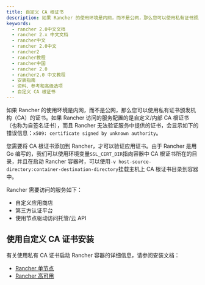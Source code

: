 ```yaml
---
title: 自定义 CA 根证书
description: 如果 Rancher 的使用环境是内网，而不是公网，那么您可以使用私有证书颁发机构（CA）的证书。如果 Rancher 访问的服务配置的是自定义/内部 CA 根证书（也称为自签名证书），而且 Rancher 无法验证服务中提供的证书，会显示如下的错误信息：x509:certificate signed by unknown authority。
keywords:
  - rancher 2.0中文文档
  - rancher 2.x 中文文档
  - rancher中文
  - rancher 2.0中文
  - rancher2
  - rancher教程
  - rancher中国
  - rancher 2.0
  - rancher2.0 中文教程
  - 安装指南
  - 资料、参考和高级选项
  - 自定义 CA 根证书
---
```


如果 Rancher 的使用环境是内网，而不是公网，那么您可以使用私有证书颁发机构（CA）的证书。如果 Rancher 访问的服务配置的是自定义/内部 CA 根证书（也称为自签名证书），而且 Rancher 无法验证服务中提供的证书，会显示如下的错误信息：`x509: certificate signed by unknown authority`。

您需要将 CA 根证书添加到 Rancher，才可以验证应用证书。由于 Rancher 是用 Go 编写的，我们可以使用环境变量`SSL_CERT_DIR`指向容器中 CA 根证书所在的目录，并且在启动 Rancher 容器时，可以使用`-v host-source-directory:container-destination-directory`挂载主机上 CA 根证书目录到容器中。

Rancher 需要访问的服务如下：

- 自定义应用商店
- 第三方认证平台
- 使用节点驱动访问托管/云 API

## 使用自定义 CA 证书安装

有关使用私有 CA 证书启动 Rancher 容器的详细信息，请参阅安装文档：

- [Rancher 单节点](/docs/rancher2/installation_new/other-installation-methods/single-node-docker/_index)
- [Rancher 高可用](/docs/rancher2/installation_new/resources/chart-options/_index)
